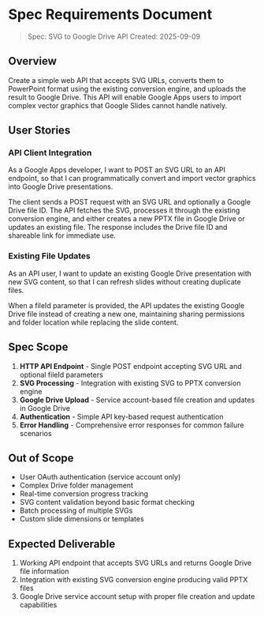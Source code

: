 # Spec Requirements Document

> Spec: SVG to Google Drive API
> Created: 2025-09-09

## Overview

Create a simple web API that accepts SVG URLs, converts them to PowerPoint format using the existing conversion engine, and uploads the result to Google Drive. This API will enable Google Apps users to import complex vector graphics that Google Slides cannot handle natively.

## User Stories

### API Client Integration

As a Google Apps developer, I want to POST an SVG URL to an API endpoint, so that I can programmatically convert and import vector graphics into Google Drive presentations.

The client sends a POST request with an SVG URL and optionally a Google Drive file ID. The API fetches the SVG, processes it through the existing conversion engine, and either creates a new PPTX file in Google Drive or updates an existing file. The response includes the Drive file ID and shareable link for immediate use.

### Existing File Updates

As an API user, I want to update an existing Google Drive presentation with new SVG content, so that I can refresh slides without creating duplicate files.

When a fileId parameter is provided, the API updates the existing Google Drive file instead of creating a new one, maintaining sharing permissions and folder location while replacing the slide content.

## Spec Scope

1. **HTTP API Endpoint** - Single POST endpoint accepting SVG URL and optional fileId parameters
2. **SVG Processing** - Integration with existing SVG to PPTX conversion engine
3. **Google Drive Upload** - Service account-based file creation and updates in Google Drive
4. **Authentication** - Simple API key-based request authentication
5. **Error Handling** - Comprehensive error responses for common failure scenarios

## Out of Scope

- User OAuth authentication (service account only)
- Complex Drive folder management
- Real-time conversion progress tracking
- SVG content validation beyond basic format checking
- Batch processing of multiple SVGs
- Custom slide dimensions or templates

## Expected Deliverable

1. Working API endpoint that accepts SVG URLs and returns Google Drive file information
2. Integration with existing SVG conversion engine producing valid PPTX files
3. Google Drive service account setup with proper file creation and update capabilities
